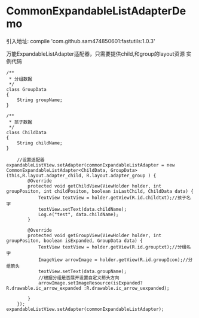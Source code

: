 # CommonExpandableListAdapterDemo

引入地址: compile 'com.github.sam474850601:fastutils:1.0.3'

万能ExpandableListAdapter适配器，只需要提供child,和group的layout资源
实例代码


    /**
     * 分组数据
     */
    class GroupData
    {
        String groupName;
    }

    /**
     * 孩子数据
     */
    class ChildData
    {
        String childName;
    }

        //设置适配器
    expandableListView.setAdapter(commonExpandableListAdapter = new CommonExpandableListAdapter<ChildData, GroupData>(this,R.layout.adapter_child, R.layout.adapter_group ) {
            @Override
            protected void getChildView(ViewHolder holder, int groupPositon, int childPositon, boolean isLastChild, ChildData data) {
                TextView textView = holder.getView(R.id.childtxt);//孩子名字
                textView.setText(data.childName);
                Log.e("test", data.childName);
            }

            @Override
            protected void getGroupView(ViewHolder holder, int groupPositon, boolean isExpanded, GroupData data) {
                TextView textView = holder.getView(R.id.grouptxt);//分组名字
                ImageView arrowImage = holder.getView(R.id.groupIcon);//分组箭头
                textView.setText(data.groupName);
                //根据分组是否展开设置自定义箭头方向
                arrowImage.setImageResource(isExpanded?R.drawable.ic_arrow_expanded :R.drawable.ic_arrow_uexpanded);

            }
        });
    expandableListView.setAdapter(commonExpandableListAdapter);

